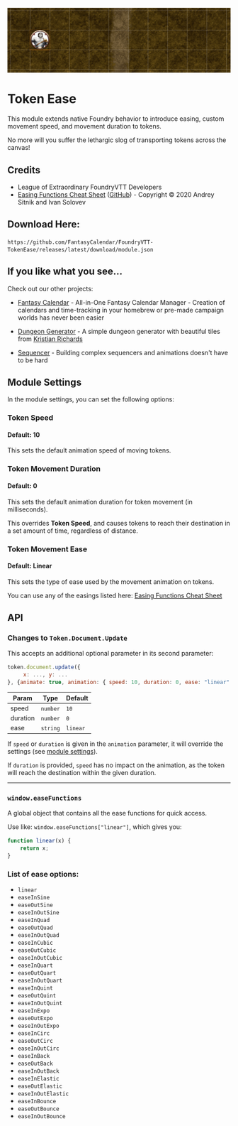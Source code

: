 ![Custom movement easing and speed](images/token-ease.gif)

# Token Ease

This module extends native Foundry behavior to introduce easing, custom movement speed, and movement duration to tokens.

No more will you suffer the lethargic slog of transporting tokens across the canvas!

## Credits

* League of Extraordinary FoundryVTT Developers
* [Easing Functions Cheat Sheet](https://easings.net/) ([GitHub](https://github.com/ai/easings.net)) - Copyright © 2020 Andrey Sitnik and Ivan Solovev

## Download Here:

`https://github.com/FantasyCalendar/FoundryVTT-TokenEase/releases/latest/download/module.json`

## If you like what you see...

Check out our other projects:

* [Fantasy Calendar](https://app.fantasy-calendar.com/) - All-in-One Fantasy Calendar Manager - Creation of calendars and time-tracking in your homebrew or pre-made campaign worlds has never been easier

* [Dungeon Generator](http://dungeon-generator.fantasy-calendar.com/) - A simple dungeon generator with beautiful tiles from [Kristian Richards](https://www.patreon.com/csp_kris/posts)

* [Sequencer](https://github.com/fantasycalendar/FoundryVTT-Sequencer) - Building complex sequencers and animations doesn't have to be hard

## Module Settings

In the module settings, you can set the following options:

### Token Speed

#### Default: 10

This sets the default animation speed of moving tokens.

### Token Movement Duration

#### Default: 0

This sets the default animation duration for token movement (in milliseconds).

This overrides **Token Speed**, and causes tokens to reach their destination in a set amount of time, regardless of distance.

### Token Movement Ease

#### Default: Linear

This sets the type of ease used by the movement animation on tokens.

You can use any of the easings listed here: [Easing Functions Cheat Sheet](https://easings.net/)

## API

### Changes to `Token.Document.Update`

This accepts an additional optional parameter in its second parameter:

```js
token.document.update({
     x: ..., y: ...
}, {animate: true, animation: { speed: 10, duration: 0, ease: "linear" }})
```

| Param | Type | Default |
| --- | --- | --- |
| speed | <code>number</code> | `10` |
| duration | <code>number</code> | `0` |
| ease | <code>string</code> | `linear` |

If `speed` or `duration` is given in the `animation` parameter, it will override the settings (see [module settings](#module-settings)).

If `duration` is provided, `speed` has no impact on the animation, as the token will reach the destination within the given duration.

---

### `window.easeFunctions`

A global object that contains all the ease functions for quick access.

Use like: `window.easeFunctions["linear"]`, which gives you:

```js
function linear(x) {
    return x;
}
```

### List of ease options:

 * `linear`
 * `easeInSine`
 * `easeOutSine`
 * `easeInOutSine`
 * `easeInQuad`
 * `easeOutQuad`
 * `easeInOutQuad`
 * `easeInCubic`
 * `easeOutCubic`
 * `easeInOutCubic`
 * `easeInQuart`
 * `easeOutQuart`
 * `easeInOutQuart`
 * `easeInQuint`
 * `easeOutQuint`
 * `easeInOutQuint`
 * `easeInExpo`
 * `easeOutExpo`
 * `easeInOutExpo`
 * `easeInCirc`
 * `easeOutCirc`
 * `easeInOutCirc`
 * `easeInBack`
 * `easeOutBack`
 * `easeInOutBack`
 * `easeInElastic`
 * `easeOutElastic`
 * `easeInOutElastic`
 * `easeInBounce`
 * `easeOutBounce`
 * `easeInOutBounce`